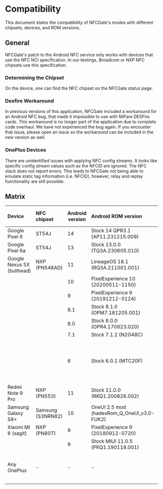 # Compatibility
This document states the compatibility of NFCGate's modes with different chipsets, devices, and ROM versions.

## General
NFCGate's patch to the Android NFC service only works with devices that use the NFC NCI specification. In our testings, Broadcom or NXP NFC chipsets use this specification.

### Determining the Chipset
On the device, one can find the NFC chipset on the NFCGate status page.

### Desfire Workaround
In previous versions of this application, NFCGate included a workaround for an Android NFC bug, that made it impossible to use with MiFare DESFire cards. This workaround is no longer part of the application due to complete code overhaul. We have not experienced the bug again. If you encounter that issue, please open an issue so the workaround can be included in the new version as well.

### OnePlus Devices
There are unidentified issues with applying NFC config streams. It looks like specific config stream values such as the NFCID are ignored. The NFC stack does not report errors. This leads to NFCGate not being able to emulate static tag information (i.e. NFCID), however, relay and replay functionality are still possible.

## Matrix
| Device                     | NFC chipset       | Android version | Android ROM version                        | Clone | On-device capture | Relay | Replay | Notes                                                 |
|:---------------------------|:------------------|-----------------|:-------------------------------------------|:-----:|:-----------------:|:-----:|:------:|:------------------------------------------------------|
| Google Pixel 6             | ST54J             | 14              | Stock 14 QPR3.1 (AP11.231215.009)          |   y   |         y         |   y   |   y    |                                                       |
| Google Pixel 6a            | ST54J             | 13              | Stock 13.0.0 (TQ3A.230605.010)             |   y   |         y         |   y   |   y    |                                                       |
| Google Nexus 5X (bullhead) | NXP (PN548AD)     | 11              | LineageOS 18.1 (RQ3A.211001.001)           |   y   |         y         |   y   |   y    |                                                       |
|                            |                   | 10              | PixelExperience 10 (20200511-1150)         |   y   |         y         |   y   |   y    |                                                       |
|                            |                   | 9               | PixelExperience 9 (20191212-0124)          |   y   |         y         |   y   |   y    |                                                       |
|                            |                   | 8.1             | Stock 8.1.0 (OPM7.181205.001)              |   y   |         y         |   y   |   y    |                                                       |
|                            |                   | 8.0             | Stock 8.0.0 (OPR4.170623.020)              |   y   |         y         |   y   |   y    |                                                       |
|                            |                   | 7.1             | Stock 7.1.2 (N2G48C)                       |   y   |         y         |   y   |   y    |                                                       |
|                            |                   | 6               | Stock 6.0.1 (MTC20F)                       |   y   |         y         |   y   |   y    | No ISO-DEP historical bytes (HIST) due to ROM issue.  |
| Redmi Note 9 Pro           | NXP (PN553)       | 11              | Stock 11.0.0 (RKQ1.200826.002)             |   y   |         y         |   y   |   y    |                                                       |
| Samsung Galaxy S8+         | Samsung (S3NRN82) | 10              | OneUI 2.5 mod (hadesRom_Q_OneUI_v3.0-FUK2) |   y   |         y         |   y   |   y    |                                                       |
| Xiaomi MI 6 (sagit)        | NXP (PN80T)       | 9               | PixelExperience 9 (20180912-0720)          |   y   |         y         |   y   |   y    |                                                       |
|                            |                   | 9               | Stock MIUI 11.0.5 (PKQ1.190118.001)        |   y   |         y         |   y   |   y    |                                                       |
| Any OnePlus                | -                 | -               | -                                          |   n   |         ?         |   ?   |   ?    | Unidentified issues with applying NFC config streams. |
